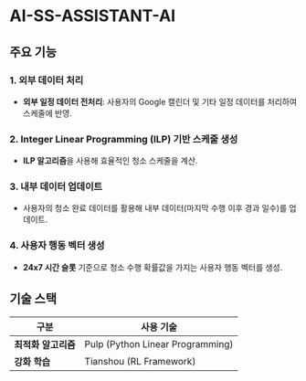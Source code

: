 # AI-SS-ASSISTANT-AI
## 주요 기능

### 1. 외부 데이터 처리
- **외부 일정 데이터 전처리**: 사용자의 Google 캘린더 및 기타 일정 데이터를 처리하여 스케줄에 반영.

### 2. Integer Linear Programming (ILP) 기반 스케줄 생성
- **ILP 알고리즘**을 사용해 효율적인 청소 스케줄을 계산.

### 3. 내부 데이터 업데이트
- 사용자의 청소 완료 데이터를 활용해 내부 데이터(마지막 수행 이후 경과 일수)를 업데이트.

### 4. 사용자 행동 벡터 생성
- **24x7 시간 슬롯** 기준으로 청소 수행 확률값을 가지는 사용자 행동 벡터를 생성.

## 기술 스택
| 구분         | 사용 기술                |
|--------------|--------------------------|
| **최적화 알고리즘** | Pulp (Python Linear Programming) |
| **강화 학습**  | Tianshou (RL Framework) |
